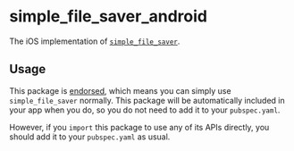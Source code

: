# simple_file_saver_android

The iOS implementation of [`simple_file_saver`][1].

## Usage

This package is [endorsed][2], which means you can simply use `simple_file_saver`
normally. This package will be automatically included in your app when you do,
so you do not need to add it to your `pubspec.yaml`.

However, if you `import` this package to use any of its APIs directly, you
should add it to your `pubspec.yaml` as usual.

[1]: https://pub.dev/packages/simple_file_saver
[2]: https://flutter.dev/docs/development/packages-and-plugins/developing-packages#endorsed-federated-plugin
